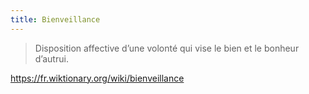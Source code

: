 ```yaml
---
title: Bienveillance
---
```


> Disposition affective d’une volonté qui vise le bien et le bonheur d’autrui. 

https://fr.wiktionary.org/wiki/bienveillance
